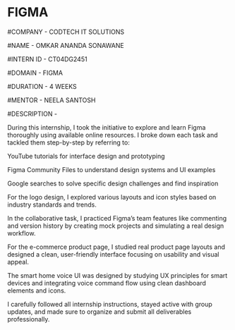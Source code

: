 # FIGMA

#COMPANY - CODTECH IT SOLUTIONS

#NAME - OMKAR ANANDA SONAWANE

#INTERN ID - CT04DG2451

#DOMAIN - FIGMA

#DURATION - 4 WEEKS

#MENTOR - NEELA SANTOSH

#DESCRIPTION - 

During this internship, I took the initiative to explore and learn Figma thoroughly using available online resources. I broke down each task and tackled them step-by-step by referring to:

YouTube tutorials for interface design and prototyping

Figma Community Files to understand design systems and UI examples

Google searches to solve specific design challenges and find inspiration

For the logo design, I explored various layouts and icon styles based on industry standards and trends.

In the collaborative task, I practiced Figma’s team features like commenting and version history by creating mock projects and simulating a real design workflow.

For the e-commerce product page, I studied real product page layouts and designed a clean, user-friendly interface focusing on usability and visual appeal.

The smart home voice UI was designed by studying UX principles for smart devices and integrating voice command flow using clean dashboard elements and icons.

I carefully followed all internship instructions, stayed active with group updates, and made sure to organize and submit all deliverables professionally.
